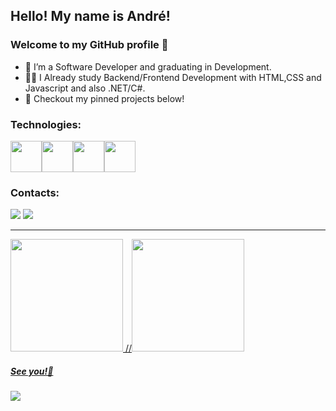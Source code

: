 ## Hello! My name is André!
### Welcome to my GitHub profile 🤘


- 🚀 I’m a Software Developer and graduating in Development.
- 👨‍💻 I Already study Backend/Frontend Development with HTML,CSS and Javascript and also .NET/C#.
- 🚧 Checkout my pinned projects below!

### Technologies:

<img src="https://cdn.jsdelivr.net/gh/devicons/devicon/icons/javascript/javascript-original.svg" width="50" height="50"/><img src="https://cdn.jsdelivr.net/gh/devicons/devicon/icons/csharp/csharp-original.svg" width="50" height="50"/><img src="https://cdn.jsdelivr.net/gh/devicons/devicon/icons/microsoftsqlserver/microsoftsqlserver-plain-wordmark.svg" width="50" height="50"/><img src="https://cdn.jsdelivr.net/gh/devicons/devicon/icons/git/git-plain-wordmark.svg" width="50" height="50"/> 
          

          
### Contacts:

<div>
<a href="https://www.linkedin.com/in/andrenuneslimasp/" target="_blank"><img src="https://img.shields.io/badge/-LinkedIn-%230077B5?style=for-the-badge&logo=linkedin&logoColor=white" target="_blank"></a> <a href = "mailto:andre.nunes@live.com"><img src="https://img.shields.io/badge/Microsoft_Outlook-0078D4?style=for-the-badge&logo=microsoft-outlook&logoColor=white" target="_blank"></a>   
</div>

---

<div>
<a href="https://github.com/andrenunes57">
<img height="180em" src="https://github-readme-stats.vercel.app/api?username=andrenunes57&show_icons=true&theme=shades-of-purple&include_all_commits=true&count_private=true"/>
//<img height="180em" src="https://github-readme-stats.vercel.app/api/top-langs/?username=andrenunes57&layout=compact&langs_count=7&theme=shades-of-purple"/>
</div>
          
##### See you!👊   
          
<img src="https://media.giphy.com/media/8F64hrQgK86dvR0dAA/giphy.gif" />
          
          
          
